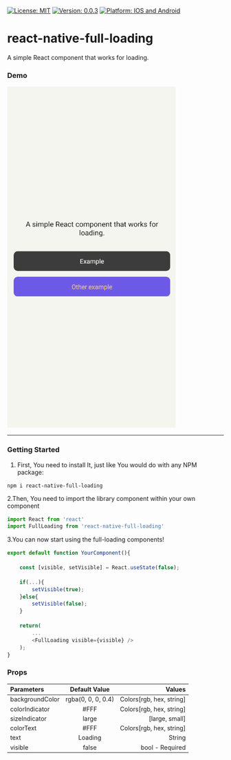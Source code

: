 [![License: MIT](https://img.shields.io/badge/License-MIT-yellow.svg)](https://opensource.org/licenses/MIT)
[![Version: 0.0.3](https://img.shields.io/badge/version-0.0.3-brightgreen)](https://img.shields.io/badge/version-0.0.3-brightgreen)
[![Platform: IOS and Android](https://img.shields.io/badge/platform-ios%2Fandroid-lightgrey)](https://img.shields.io/badge/platform-ios%2Fandroid-lightgrey)

# react-native-full-loading
A simple React component that works for loading.

### Demo

[![Demo](https://github.com/ThompsonMss/react-native-full-loading/blob/master/demo.gif)](https://github.com/ThompsonMss/react-native-full-loading/blob/master/demo.gif)

---------

### Getting Started
1. First, You need to install It, just like You would do with any NPM package:
```
npm i react-native-full-loading
````

2.Then, You need to import the library component within your own component
``` javascript
import React from 'react'
import FullLoading from 'react-native-full-loading'
````

3.You can now start using the full-loading components!
``` javascript
export default function YourComponent(){

    const [visible, setVisible] = React.useState(false);

    if(...){
        setVisible(true);
    }else{
        setVisible(false);
    }

    return(
        ...
        <FullLoading visible={visible} />
    );
}
```

### Props

Parameters | Default Value | Values
:--------- | :------: | -------:
backgroundColor | rgba(0, 0, 0, 0.4) | Colors[rgb, hex, string]
colorIndicator | #FFF |Colors[rgb, hex, string]
sizeIndicator | large | [large, small]
colorText |  #FFF | Colors[rgb, hex, string]
text | Loading | String
visible | false | bool - Required